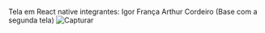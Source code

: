 Tela em React native
integrantes: Igor França
Arthur Cordeiro
(Base com a segunda tela)
![Capturar](https://github.com/igorfcg/tela-react/assets/47338673/9aaff791-afb7-4fb8-9623-755bd8fa9b61)
